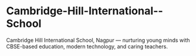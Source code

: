 # Cambridge-Hill-International--School
Cambridge Hill International School, Nagpur — nurturing young minds with CBSE-based education, modern technology, and caring teachers.
